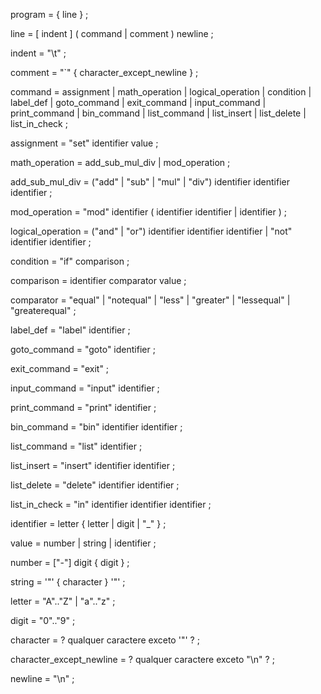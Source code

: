 program        = { line } ;

line           = [ indent ] ( command | comment ) newline ;

indent         = "\t" ;

comment        = "`" { character_except_newline } ;

command        = assignment
               | math_operation
               | logical_operation
               | condition
               | label_def
               | goto_command
               | exit_command
               | input_command
               | print_command
               | bin_command
               | list_command
               | list_insert
               | list_delete
               | list_in_check ;

assignment     = "set" identifier value ;

math_operation = add_sub_mul_div
               | mod_operation ;

add_sub_mul_div = ("add" | "sub" | "mul" | "div") identifier identifier identifier ;

mod_operation = "mod" identifier ( identifier identifier | identifier ) ;

logical_operation = ("and" | "or") identifier identifier identifier
                  | "not" identifier identifier ;

condition      = "if" comparison ;

comparison     = identifier comparator value ;

comparator     = "equal" 
               | "notequal" 
               | "less" 
               | "greater" 
               | "lessequal" 
               | "greaterequal" ;

label_def      = "label" identifier ;

goto_command   = "goto" identifier ;

exit_command   = "exit" ;

input_command  = "input" identifier ;

print_command  = "print" identifier ;

bin_command    = "bin" identifier identifier ;

list_command   = "list" identifier ;

list_insert    = "insert" identifier identifier ;

list_delete    = "delete" identifier identifier ;

list_in_check  = "in" identifier identifier identifier ;

identifier     = letter { letter | digit | "_" } ;

value          = number | string | identifier ;

number         = ["-"] digit { digit } ;

string         = '"' { character } '"' ;

letter         = "A".."Z" | "a".."z" ;

digit          = "0".."9" ;

character      = ? qualquer caractere exceto '"' ? ;

character_except_newline = ? qualquer caractere exceto "\n" ? ;

newline        = "\n" ;
